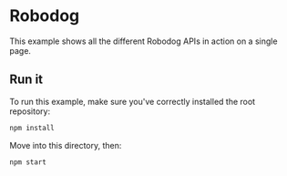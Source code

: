 # Robodog

This example shows all the different Robodog APIs in action on a single page.

## Run it

To run this example, make sure you've correctly installed the root repository:

```bash
npm install
```

Move into this directory, then:

```bash
npm start
```
